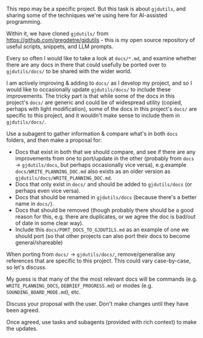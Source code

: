 This repo may be a specific project. But this task is about `gjdutils`, and sharing some of the techniques we're using here for AI-assisted programming.

Within it, we have cloned `gjdutils/` from https://github.com/gregdetre/gjdutils - this is my open source repository of useful scripts, snippets, and LLM prompts.

Every so often I would like to take a look at `docs/*.md`, and examine whether there are any docs in there that could usefully be ported over to `gjdutils/docs/` to be shared with the wider world.

I am actively improving & adding to `docs/` as I develop my project, and so I would like to occasionally update `gjdutils/docs/` to include these improvements. The tricky part is that while some of the docs in this project's `docs/` are generic and could be of widespread utility (copied, perhaps with light modification), some of the docs in this project's `docs/` are specific to this project, and it wouldn't make sense to include them in `gjdutils/docs/`.

Use a subagent to gather information & compare what's in both `docs` folders, and then make a proposal for:
- Docs that exist in both that we should compare, and see if there are any improvements from one to port/update in the other (probably from `docs` -> `gjdutils/docs`, but perhaps occasionally vice versa), e.g.example `docs/WRITE_PLANNING_DOC.md` also exists as an older version as `gjdutils/docs/WRITE_PLANNING_DOC.md`.
- Docs that only exist in `docs/` and should be added to `gjdutils/docs` (or perhaps even vice versa).
- Docs that should be renamed in `gjdutils/docs` (because there's a better name in `docs/`).
- Docs that should be removed (though probably there should be a good reason for this, e.g. there are duplicates, or we agree the doc is bad/out of date in some clear way).
- Include this `docs/PORT_DOCS_TO_GJDUTILS.md` as an example of one we should port (so that other projects can also port their docs to become general/shareable)

When porting from `docs/` -> `gjdutils/docs/`, remove/generalise any references that are specific to this project. This could vary case-by-case, so let's discuss.

My guess is that many of the the most relevant docs will be commands (e.g. `WRITE_PLANNING_DOCS`, `DEBRIEF_PROGRESS.md`) or modes (e.g. `SOUNDING_BOARD_MODE.md`), etc.

Discuss your proposal with the user. Don't make changes until they have been agreed.

Once agreed, use tasks and subagents (provided with rich context) to make the updates.